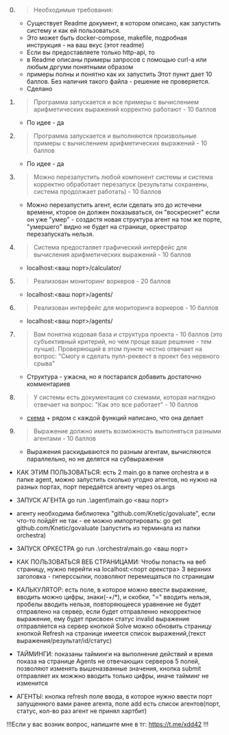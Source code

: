 0. >Необходимые требования:
    - Существует Readme документ, в котором описано, как запустить систему и как ей пользоваться.
    - Это может быть docker-compose, makefile, подробная инструкция - на ваш вкус (этот readme)
    - Если вы предоставляете только http-api, то
    - в Readme описаны примеры запросов с помощью curl-a или любым дргуми понятными образом
    - примеры полны и понятно как их запустить
    Этот пункт дает 10 баллов. Без наличия такого файла - решение не проверяется.
    - Сделано
1. >Программа запускается и все примеры с вычислением арифметических выражений корректно работают - 10 баллов
    - По идее - да
2. >Программа запускается и выполняются произвольные примеры с вычислением арифметических выражений - 10 баллов
    - По идее - да
3. >Можно перезапустить любой компонент системы и система корректно обработает перезапуск (результаты сохранены, система продолжает работать) - 10 баллов
    - Можно перезапустить агент, если сделать это до истечени времени, кторое он должен показываться, он "воскреснет" если он уже "умер" - создастя новая структура агент на том же порте, "умершего" видно не будет на странице, оркестратор перезапускать нельзя.
4. >Система предосталяет графический интерфейс для вычисления арифметических выражений - 10 баллов
    - localhost:<ваш порт>/calculator/
5. >Реализован мониторинг воркеров - 20 баллов
    - localhost:<ваш порт>/agents/
6. >Реализован интерфейс для мориторинга воркеров - 10 баллов
    - localhost:<ваш порт>/agents/
7. >Вам понятна кодовая база и структура проекта - 10 баллов (это субъективный критерий, но чем проще ваше решение - тем лучше).
    Проверяющий в этом пункте честно отвечает на вопрос: "Смогу я сделать пулл-реквест в проект без нервного срыва"
    - Структура - ужасна, но я постарался добавить достаточно комментариев
8. >У системы есть документация со схемами, которая наглядно отвечает на вопрос: "Как это все работает" - 10 баллов
    - [схема](https://github.com/demonShaco69/Yandex_Go_DistributedCalculator/blob/main/scheme%20of%20preject.png) + рядом с каждой функций написано, что она делает
9. >Выражение должно иметь возможность выполняться разными агентами - 10 баллов
    - Выражения раскидываются по разным агентам, вычисляются параллельно, но не делятся на субвыражения


- КАК ЭТИМ ПОЛЬЗОВАТЬСЯ:
    есть 2 main.go в папке orchestra и в папке agent, можно запустить сколько угодно агентов, но нужно на разных портах, порт передаётся агенту через os.args 
- ЗАПУСК АГЕНТА go run .\agent\main.go <ваш порт>
- агенту необходима библиотека "github.com/Knetic/govaluate", если что-то пойдёт не так - ее можно импортировать:  go get github.com/Knetic/govaluate (запустить из терминала из папки orchestra)
- ЗАПУСК ОРКЕСТРА go run .\orchestra\main.go <ваш порт>


- КАК ПОЛЬЗОВАТЬСЯ ВЕБ СТРАНИЦАМИ:
    Чтобы попасть на веб страницу, нужно перейти на localhost:<порт орекстра>
    3 верхних заголовка - гиперссылки, позволяют перемещаться по страницам
- КАЛЬКУЛЯТОР:
    есть поле, в которое можно ввести выражение, вводить можно цифры, знаки(-+/*), и скобки, "=" вводить нельзя, пробелы вводить нельзя, повторяющееся уравнение не будет отправлено на сервер, если будет отправленно некорректное выражение, ему будет присвоен статус invalid
    выражение отправляется на сервер кнопкой Solve
    можно обновить страницу кнопкой Refresh
    на странице имеется список выражений,(текст выражения/результат/id/статус)
- ТАЙМИНГИ:
    показаны тайминги на выполнение действий и время показа на странице Agents не отвечающих серверов
    5 полей, позволяют изменять вышеназванные значения, кнопка submit отправляет их
    можжно вводить только цифры, иначе тайминг не изменится
- АГЕНТЫ:
    кнопка refresh
    поле ввода, в которое нужно ввести порт запущенного вами ранее агента, поле add
    есть список агентов(порт, статус, кол-во раз агент не принял хартбит)

!!!Если у вас возник вопрос, напишите мне в тг: https://t.me/xdd42 !!!
